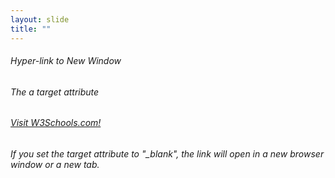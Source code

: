 ```yaml
---
layout: slide
title: "" 
---
```

###### Hyper-link to New Window 
<h6>The a target attribute</h6>

<h6><a href="https://www.w3schools.com" target="_blank">Visit W3Schools.com!</a><h6>

<h6><p>If you set the target attribute to "_blank", the link will open in a new browser window or a new tab.</p><h6>

</body>
</html>
